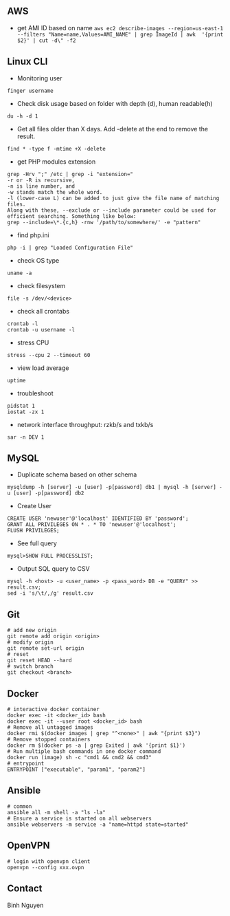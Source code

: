## AWS
- get AMI ID based on name `aws ec2 describe-images --region=us-east-1 --filters "Name=name,Values=AMI_NAME" | grep ImageId | awk  '{print $2}' | cut -d\" -f2`

## Linux CLI

- Monitoring user

```
finger username
```

- Check disk usage based on folder with depth (d), human readable(h)

```
du -h -d 1
```

- Get all files older than X days. Add -delete at the end to remove the result.

```
find * -type f -mtime +X -delete
```

- get PHP modules extension

```
grep -Hrv ";" /etc | grep -i "extension="
-r or -R is recursive,
-n is line number, and
-w stands match the whole word.
-l (lower-case L) can be added to just give the file name of matching files.
Along with these, --exclude or --include parameter could be used for efficient searching. Something like below:
grep --include=\*.{c,h} -rnw '/path/to/somewhere/' -e "pattern"
```

- find php.ini

```
php -i | grep "Loaded Configuration File"
```

- check OS type

```
uname -a
```

- check filesystem

```
file -s /dev/<device>
```

- check all crontabs

```
crontab -l
crontab -u username -l
```

- stress CPU

```
stress --cpu 2 --timeout 60
```

- view load average

```
uptime
```

- troubleshoot

```
pidstat 1
iostat -zx 1
```

- network interface throughput: rzkb/s and txkb/s

```
sar -n DEV 1
```

## MySQL

- Duplicate schema based on other schema

```
mysqldump -h [server] -u [user] -p[password] db1 | mysql -h [server] -u [user] -p[password] db2
```

- Create User

```
CREATE USER 'newuser'@'localhost' IDENTIFIED BY 'password';
GRANT ALL PRIVILEGES ON * . * TO 'newuser'@'localhost';
FLUSH PRIVILEGES;
```

- See full query

```
mysql>SHOW FULL PROCESSLIST;
```

- Output SQL query to CSV

```
mysql -h <host> -u <user_name> -p <pass_word> DB -e "QUERY" >> result.csv;
sed -i 's/\t/,/g' result.csv
```

## Git

```
# add new origin
git remote add origin <origin>
# modify origin
git remote set-url origin
# reset
git reset HEAD --hard
# switch branch
git checkout <branch>
```

## Docker

```
# interactive docker container
docker exec -it <docker_id> bash
docker exec -it --user root <docker_id> bash
# Remove all untagged images
docker rmi $(docker images | grep "^<none>" | awk "{print $3}")
# Remove stopped containers
docker rm $(docker ps -a | grep Exited | awk '{print $1}')
# Run multiple bash commands in one docker command
docker run (image) sh -c "cmd1 && cmd2 && cmd3"
# entrypoint
ENTRYPOINT ["executable", "param1", "param2"]
```

## Ansible

```
# common
ansible all -m shell -a "ls -la"
# Ensure a service is started on all webservers
ansible webservers -m service -a "name=httpd state=started"
```

## OpenVPN

```
# login with openvpn client
openvpn --config xxx.ovpn
```

## Contact

Binh Nguyen
